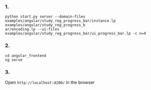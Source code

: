 ### 1.

```
python start.py server --domain-files examples/angular/study_reg_progress_bar/instance.lp examples/angular/study_reg_progress_b
ar/encoding.lp --ui-files examples/angular/study_reg_progress_bar/ui_progress_bar.lp -c n=4
```

### 2. 
```
cd angular_frontend
ng serve
```

### 3.
Open `http://localhost:4200/` in the browser